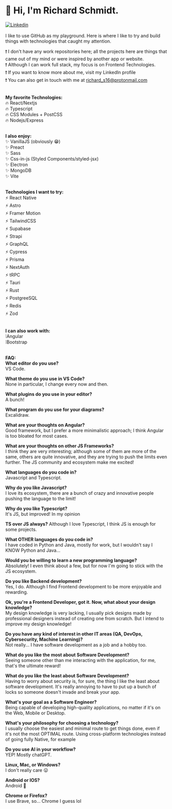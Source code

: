 # 👋 Hi, I'm Richard Schmidt.
[![Linkedin](https://img.shields.io/badge/LinkedIn-0077B5?style=for-the-badge&logo=linkedin&logoColor=white)](https://www.linkedin.com/in/richard-schmidt16)<br><br>
I like to use GitHub as my playground. Here is where I like to try and build things with technologies that caught my attention.

❗ I don't have any work repositories here; all the projects here are things that came out of my mind or were inspired by another app or website. <br>
❗ Although I can work full stack, my focus is on Frontend Technologies. <br>
❗ If you want to know more about me, visit my LinkedIn profile <br>
❗ You can also get in touch with me at richard_s16@protonmail.com <br><br>


**My favorite Technologies:** <br>
🔥 React/Nextjs <br>
🔥 Typescript <br>
🔥 CSS Modules + PostCSS <br>
🔥 Nodejs/Express <br><br>


**I also enjoy:** <br>
✨ VanillaJS (obviously 😁) <br>
✨ Preact <br>
✨ Sass <br>
✨ Css-in-js (Styled Components/styled-jsx) <br>
✨ Electron <br>
✨ MongoDB <br>
✨ Vite <br><br>


**Technologies I want to try:** <br>
⚡ React Native <br>
⚡ Astro <br>
⚡ Framer Motion <br>
⚡ TailwindCSS <br>
⚡ Supabase <br>
⚡ Strapi <br>
⚡ GraphQL <br>
⚡ Cypress <br>
⚡ Prisma <br>
⚡ NextAuth <br>
⚡ tRPC <br>
⚡ Tauri <br>
⚡ Rust <br>
⚡ PostgreeSQL <br>
⚡ Redis <br>
⚡ Zod <br><br>


**I can also work with:** <br>
❕Angular <br>
❕Bootstrap <br><br>


**FAQ:** <br>
**What editor do you use?** <br>
VS Code. <br>

**What theme do you use in VS Code?** <br>
None in particular, I change every now and then. <br>

**What plugins do you use in your editor?** <br>
A bunch! <br>

**What program do you use for your diagrams?** <br>
Excalidraw. <br>

**What are your thoughts on Angular?** <br>
Good framework, but I prefer a more minimalistic approach; I think Angular is too bloated for most cases. <br>

**What are your thoughts on other JS Frameworks?** <br>
I think they are very interesting; although some of them are more of the same, others are quite innovative, and they are trying to push the limits even further. The JS community and ecosystem make me excited! <br>

**What languages do you code in?** <br>
Javascript and Typescript. <br>

**Why do you like Javascript?** <br>
I love its ecosystem, there are a bunch of crazy and innovative people pushing the language to the limit! <br>

**Why do you like Typescript?** <br>
It's JS, but improved! In my opinion <br>

**TS over JS always?** 
Although I love Typescript, I think JS is enough for some projects. <br>

**What OTHER languages do you code in?** <br>
I have coded in Python and Java, mostly for work, but I wouldn't say I KNOW Python and Java... <br>

**Would you be willing to learn a new programming language?** <br>
Absolutely! I even think about a few, but for now I'm going to stick with the JS ecosystem. <br>

**Do you like Backend development?** <br>
Yes, I do. Although I find Frontend development to be more enjoyable and rewarding. <br>

**Ok, you're a Frontend Developer, got it. Now, what about your design knowledge?** <br>
My design knowledge is very lacking, I usually pick designs made by professional designers instead of creating one from scratch. But I intend to improve my design knowledge! <br>

**Do you have any kind of interest in other IT areas (QA, DevOps, Cybersecurity, Machine Learning)?** <br>
Not really... I have software development as a job and a hobby too. <br>

**What do you like the most about Software Development?** <br>
Seeing someone other than me interacting with the application, for me, that's the ultimate reward! <br>

**What do you like the least about Software Development?** <br>
Having to worry about security is, for sure, the thing I like the least about software development. It's really annoying to have to put up a bunch of locks so someone doesn't invade and break your app. <br>

**What's your goal as a Software Engineer?** <br>
Being capable of developing high-quality applications, no matter if it's on the Web, Mobile or Desktop. <br>

**What's your philosophy for choosing a technology?** <br>
I usually choose the easiest and minimal route to get things done, even if it's not the most OPTIMAL route. Using cross-platform technologies instead of going fully Native, for example <br>

**Do you use AI in your workflow?** <br>
YEP! Mostly chatGPT.<br>

**Linux, Mac, or Windows?** <br>
I don't really care 😛 <br>

**Android or IOS?** <br>
Android 🤖 <br>

**Chrome or Firefox?** <br>
I use Brave, so... Chrome I guess lol <br>
<!---
Richard-S16/Richard-S16 is a ✨ special ✨ repository because its `README.md` (this file) appears on your GitHub profile.
You can click the Preview link to take a look at your changes.
--->
